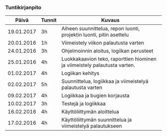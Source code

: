 ### Tuntikirjanpito
Päivä | Tunnit | Kuvaus
--------------- | ----- | ------
19.01.2017 | 3h | Aiheen suunnittelua, repon luonti, projektin luonti, pitin asettelu
20.01.2016 | 1h | Viimeistely viikon palautusta varten
24.01.2016 | 3h | Ohjelmoinnin aloitus, logiikan perusteet
25.01.2016 | 4h | Luokkakaavion teko, raporttien hiominen ja viimeistely palautusta varten.
01.02.2017 | 4h | Logiikan kehitys
02.02.2017 | 5h | Suunnittelua, logiikkaa ja viimeistelyä palautusta varten
09.02.2017 | 4h | Logiikkaa ja bugien korjausta
10.02.2017 | 3h | Testejä ja logiikkaa
16.02.2016 | 4h | Käyttöliittymän aloittelua
17.02.2016 | 4h | Käyttöliittymän suunnittelua ja viimeistelyä palautukseen

